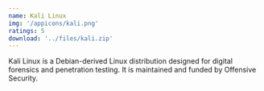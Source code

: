 ```yaml
---
name: Kali Linux
img: '/appicons/kali.png'
ratings: 5
download: '../files/kali.zip'
---
```


Kali Linux is a Debian-derived Linux distribution designed for digital forensics and penetration testing. It is maintained and funded by Offensive Security.
